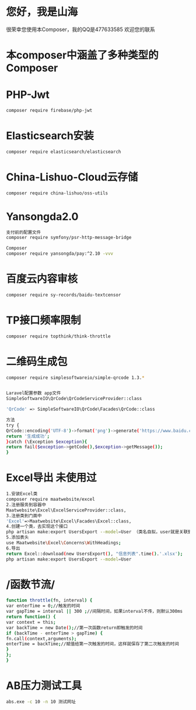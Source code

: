 # 您好，我是山海

很荣幸您使用本Composer，我的QQ是477633585 欢迎您的联系

# 本composer中涵盖了多种类型的Composer

PHP-Jwt
====

```bash
composer require firebase/php-jwt
```
Elasticsearch安装
====
```bash
composer require elasticsearch/elasticsearch
```
China-Lishuo-Cloud云存储
====

```bash
composer require china-lishuo/oss-utils
```

Yansongda2.0
====

```bash
支付前的配置文件
composer require symfony/psr-http-message-bridge

Composer
composer require yansongda/pay:^2.10 -vvv
```

百度云内容审核
====

```bash
composer require sy-records/baidu-textcensor
````

TP接口频率限制
====

```bash
composer require topthink/think-throttle
```

二维码生成包
====

```bash
composer require simplesoftwareio/simple-qrcode 1.3.*


Laravel配置参数 app文件
SimpleSoftwareIO\QrCode\QrCodeServiceProvider::class

'QrCode' => SimpleSoftwareIO\QrCode\Facades\QrCode::class

方法
try {
QrCode::encoding('UTF-8')->format('png')->generate('https://www.baidu.com/',public_path('image/'.time().'.png'));
return '生成成功';
}catch (\Exception $exception){
return fail($exception->getCode(),$exception->getMessage());
}

```

Excel导出 未使用过
====

```bash
1.安装Excel类
composer require maatwebsite/excel
2.注册服务到容器中
Maatwebsite\Excel\ExcelServiceProvider::class,
3.注册类到门面中
'Excel'=>Maatwebsite\Excel\Facades\Excel::class,
4.创建一个类，去实现这个接口
php artisan make:export UsersExport --model=User （类名自拟，user就是关联到的模型）
5.添加表头
use Maatwebsite\Excel\Concerns\WithHeadings;
6.导出
return Excel::download(new UsersExport(), "信息列表".time().'.xlsx');
php artisan make:export UsersExport --model=User
```

/函数节流/
====

```bash
function throttle(fn, interval) {
var enterTime = 0;//触发的时间
var gapTime = interval || 300 ;//间隔时间，如果interval不传，则默认300ms
return function() {
var context = this;
var backTime = new Date();//第一次函数return即触发的时间
if (backTime - enterTime > gapTime) {
fn.call(context,arguments);
enterTime = backTime;//赋值给第一次触发的时间，这样就保存了第二次触发的时间
}
};
}
```

AB压力测试工具
===
```bash
abs.exe -c 10 -n 10 测试网址
```

